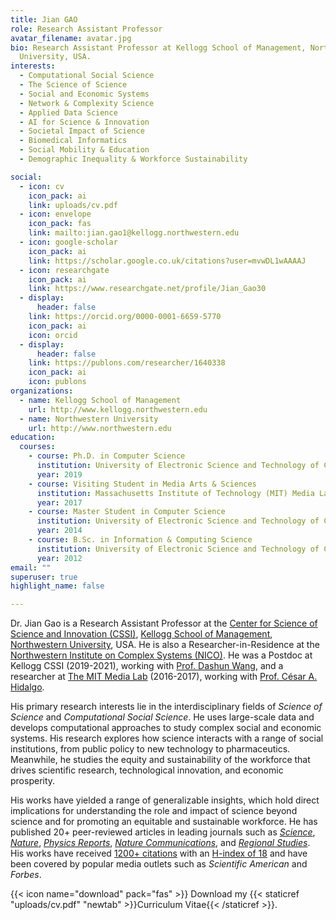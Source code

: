 ```yaml
---
title: Jian GAO
role: Research Assistant Professor
avatar_filename: avatar.jpg
bio: Research Assistant Professor at Kellogg School of Management, Northwestern
  University, USA.
interests:
  - Computational Social Science
  - The Science of Science
  - Social and Economic Systems
  - Network & Complexity Science
  - Applied Data Science
  - AI for Science & Innovation
  - Societal Impact of Science
  - Biomedical Informatics
  - Social Mobility & Education
  - Demographic Inequality & Workforce Sustainability 

social:
  - icon: cv
    icon_pack: ai
    link: uploads/cv.pdf
  - icon: envelope
    icon_pack: fas
    link: mailto:jian.gao1@kellogg.northwestern.edu
  - icon: google-scholar
    icon_pack: ai
    link: https://scholar.google.co.uk/citations?user=mvwDL1wAAAAJ
  - icon: researchgate
    icon_pack: ai
    link: https://www.researchgate.net/profile/Jian_Gao30
  - display:
      header: false
    link: https://orcid.org/0000-0001-6659-5770
    icon_pack: ai
    icon: orcid
  - display:
      header: false
    link: https://publons.com/researcher/1640338
    icon_pack: ai
    icon: publons
organizations:
  - name: Kellogg School of Management
    url: http://www.kellogg.northwestern.edu
  - name: Northwestern University
    url: http://www.northwestern.edu
education:
  courses:
    - course: Ph.D. in Computer Science
      institution: University of Electronic Science and Technology of China (advisor Prof. Tao Zhou)
      year: 2019
    - course: Visiting Student in Media Arts & Sciences
      institution: Massachusetts Institute of Technology (MIT) Media Lab (advisor Prof. César A. Hidalgo)
      year: 2017
    - course: Master Student in Computer Science
      institution: University of Electronic Science and Technology of China (advisor Prof. Tao Zhou)
      year: 2014
    - course: B.Sc. in Information & Computing Science
      institution: University of Electronic Science and Technology of China  (top 10 undergraduates with the highest honors)
      year: 2012
email: ""
superuser: true
highlight_name: false

---
```

Dr. Jian Gao is a Research Assistant Professor at the [Center for Science of Science and Innovation (CSSI)](https://www.kellogg.northwestern.edu/research/science-of-science.aspx), [Kellogg School of Management](http://www.kellogg.northwestern.edu), [Northwestern University](http://www.northwestern.edu), USA. He is also a Researcher-in-Residence at the [Northwestern Institute on Complex Systems (NICO)](https://www.nico.northwestern.edu). He was a Postdoc at Kellogg CSSI (2019-2021), working with [Prof. Dashun Wang](https://www.kellogg.northwestern.edu/faculty/directory/wang_dashun/), and a researcher at [The MIT Media Lab](https://www.media.mit.edu) (2016-2017), working with [Prof. César A. Hidalgo](https://cesarhidalgo.com).

His primary research interests lie in the interdisciplinary fields of _Science of Science_ and _Computational Social Science_. He uses large-scale data and develops computational approaches to study complex social and economic systems. His research explores how science interacts with a range of social institutions, from public policy to new technology to pharmaceutics. Meanwhile, he studies the equity and sustainability of the workforce that drives scientific research, technological innovation, and economic prosperity.

His works have yielded a range of generalizable insights, which hold direct implications for understanding the role and impact of science beyond science and for promoting an equitable and sustainable workforce. He has published 20+ peer-reviewed articles in leading journals such as *[Science](https://science.sciencemag.org/content/371/6525/128)*, *[Nature](https://www.nature.com/articles/546033a)*, *[Physics Reports](https://www.sciencedirect.com/science/article/pii/S0370157319301954)*, *[Nature Communications](https://www.nature.com/articles/s41467-021-26428-z)*, and *[Regional Studies](https://www.tandfonline.com/doi/full/10.1080/00343404.2021.1883191)*. His works have received [1200+ citations](https://scholar.google.com/citations?user=mvwDL1wAAAAJ) with an [H-index of 18](https://scholar.google.com/citations?user=mvwDL1wAAAAJ) and have been covered by popular media outlets such as *Scientific American* and *Forbes*.

{{< icon name="download" pack="fas" >}} Download my {{< staticref "uploads/cv.pdf" "newtab" >}}Curriculum Vitae{{< /staticref >}}.